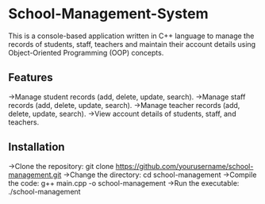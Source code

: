 # School-Management-System
This is a console-based application written in C++ language to manage the records of students, staff, teachers and maintain their account details using Object-Oriented Programming (OOP) concepts.

## **Features**
->Manage student records (add, delete, update, search).
->Manage staff records (add, delete, update, search).
->Manage teacher records (add, delete, update, search).
->View account details of students, staff, and teachers.
## **Installation**
->Clone the repository: git clone https://github.com/yourusername/school-management.git
->Change the directory: cd school-management
->Compile the code: g++ main.cpp -o school-management
->Run the executable: ./school-management
